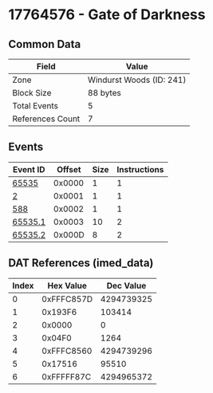 # 17764576 - Gate of Darkness

## Common Data

| Field            | Value                    |
|------------------|--------------------------|
| Zone             | Windurst Woods (ID: 241) |
| Block Size       | 88 bytes                 |
| Total Events     | 5                        |
| References Count | 7                        |

## Events

| Event ID                | Offset   |   Size |   Instructions |
|-------------------------|----------|--------|----------------|
| [65535](./65535.md)     | 0x0000   |      1 |              1 |
| [2](./2.md)             | 0x0001   |      1 |              1 |
| [588](./588.md)         | 0x0002   |      1 |              1 |
| [65535.1](./65535.1.md) | 0x0003   |     10 |              2 |
| [65535.2](./65535.2.md) | 0x000D   |      8 |              2 |

## DAT References (imed_data)

|   Index | Hex Value   |   Dec Value |
|---------|-------------|-------------|
|       0 | 0xFFFC857D  |  4294739325 |
|       1 | 0x193F6     |      103414 |
|       2 | 0x0000      |           0 |
|       3 | 0x04F0      |        1264 |
|       4 | 0xFFFC8560  |  4294739296 |
|       5 | 0x17516     |       95510 |
|       6 | 0xFFFFF87C  |  4294965372 |
